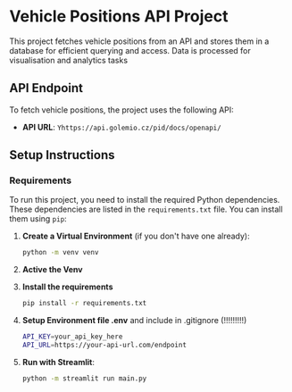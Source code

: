 # Vehicle Positions API Project

This project fetches vehicle positions from an API and stores them in a database for efficient querying and access. 
Data is processed for visualisation and analytics tasks

## API Endpoint

To fetch vehicle positions, the project uses the following API:

- **API URL**: `Yhttps://api.golemio.cz/pid/docs/openapi/` 

## Setup Instructions

### Requirements

To run this project, you need to install the required Python dependencies. These dependencies are listed in the `requirements.txt` file. You can install them using `pip`:

1. **Create a Virtual Environment** (if you don't have one already):

   ```bash
   python -m venv venv
    ```

2. **Active the Venv**

3. **Install the requirements**
   ```bash
   pip install -r requirements.txt
    ```


4. **Setup Environment file .env** and include in .gitignore (!!!!!!!!!)
    ```bash
    API_KEY=your_api_key_here
    API_URL=https://your-api-url.com/endpoint
    ```
5. **Run with Streamlit**:
   ```bash
   python -m streamlit run main.py

   ```





   
